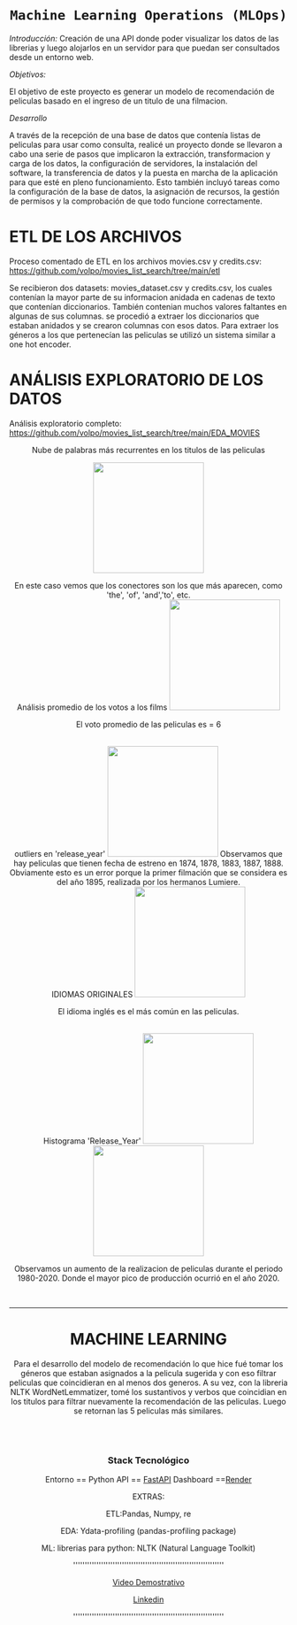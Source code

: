 # <h1 align=center>**`Machine Learning Operations (MLOps)`**</h1>

*Introducción:*
Creación de una API donde poder visualizar los datos de las librerias y luego alojarlos en un servidor para que puedan ser consultados desde un entorno web.


*Objetivos:*

El objetivo de este proyecto es generar un modelo de recomendación de peliculas basado en el ingreso de un titulo de una filmacion.


*Desarrollo*

A través de la recepción de una base de datos que contenía listas de peliculas para usar como consulta, realicé un proyecto donde se llevaron a cabo una serie de pasos que implicaron la extracción, transformacion y carga de los datos, la configuración de servidores, la instalación del software, la transferencia de datos y la puesta en marcha de la aplicación para que esté en pleno funcionamiento. Esto también incluyó tareas como la configuración de la base de datos, la asignación de recursos, la gestión de permisos y la comprobación de que todo funcione correctamente.


# ETL DE LOS ARCHIVOS
Proceso comentado de ETL en los archivos movies.csv y credits.csv: 
https://github.com/volpo/movies_list_search/tree/main/etl


Se recibieron dos datasets: movies_dataset.csv y credits.csv, los cuales contenían la mayor parte de su informacion anidada en cadenas de texto que 
contenían diccionarios. También contenian muchos valores faltantes en algunas de sus columnas.
se procedió a extraer los diccionarios que estaban anidados y se crearon columnas con esos datos. Para extraer los géneros a los que pertenecían las peliculas se utilizó un sistema similar a one hot encoder. 


# ANÁLISIS EXPLORATORIO DE LOS DATOS 

Análisis exploratorio completo:
https://github.com/volpo/movies_list_search/tree/main/EDA_MOVIES


 <center>Nube de palabras más recurrentes en los titulos de las peliculas
  

<p align="center">
<img src="https://user-images.githubusercontent.com/60153579/249987707-45adbd54-3c8b-4344-b430-360d30539e84.JPG"  height=200>
</p>
En este caso vemos que los conectores son los que más aparecen, como 'the', 'of', 'and','to', etc.

<br> 
<center>Análisis promedio de los votos a los films

<img src="https://user-images.githubusercontent.com/60153579/249987768-1b34d469-8336-4d7f-bb6a-1c27c153c004.JPG"  height=200>

El voto promedio de las peliculas es = 6

<br> 
<center>outliers en 'release_year'

<img src="https://user-images.githubusercontent.com/60153579/249987772-78f31880-076e-44f3-b189-7e4c7b6a4810.JPG"  height=200>
Observamos que hay peliculas que tienen fecha de estreno en 1874, 1878, 1883, 1887, 1888. Obviamente esto es un error porque la primer filmación que se considera es del año 1895, realizada por los hermanos Lumiere.

<br> 

<center> IDIOMAS ORIGINALES

<img src="https://user-images.githubusercontent.com/60153579/249987771-07fa9151-f098-4ce4-ac44-5d12a274d28e.JPG"  height=200>

El idioma inglés es el más común en las peliculas.

<br> 

<center>Histograma 'Release_Year'

<img src="https://user-images.githubusercontent.com/60153579/249997909-9a1ce4da-f74f-4d25-a765-727e7d102359.JPG"  height=200>

<img src="https://user-images.githubusercontent.com/60153579/249997901-18b45bfb-34d2-4aef-90bb-a769c24396cc.JPG"  height=200>

Observamos un aumento de la realizacion de peliculas durante el periodo 1980-2020. Donde el mayor pico de producción ocurrió en el año 2020.
 
 <br> 

----------------------------------------------------
# MACHINE LEARNING

Para el desarrollo del modelo de recomendación lo que hice fué tomar los géneros que estaban asignados a la pelicula sugerida y con eso filtrar peliculas que coincidieran en al menos dos generos. A su vez, con la libreria NLTK WordNetLemmatizer, tomé los sustantivos y verbos que coincidian en los titulos para filtrar nuevamente la recomendación de las peliculas. 
Luego se retornan las 5 peliculas más similares. 

 <br> 


<br> 
  
### <center>  **Stack Tecnológico**
 Entorno == Python
 API == [FastAPI](https://fastapi.tiangolo.com/) 
 Dashboard ==[Render](https://dashboard.render.com/)
  
EXTRAS:

ETL:Pandas, Numpy, re

 EDA: Ydata-profiling (pandas-profiling package)

 ML:
librerias para python: 
NLTK (Natural Language Toolkit)


'''''''''''''''''''''''''''''''''''''''''''''''''''''''''''''''''

[Video Demostrativo](https://youtu.be/-BmyRvpuGk4)

[Linkedin](https://www.linkedin.com/in/alevolponi/)


'''''''''''''''''''''''''''''''''''''''''''''''''''''''''''''''''